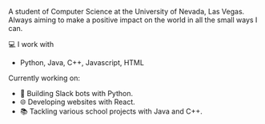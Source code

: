 A student of Computer Science at the University of Nevada, Las Vegas. Always aiming to make a positive impact on the world in all the small ways I can.

💻 I work with 
- Python, Java, C++, Javascript, HTML

Currently working on:

- 🤖 Building Slack bots with Python.
- 🌐 Developing websites with React.
- 📚 Tackling various school projects with Java and C++.
